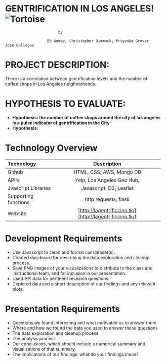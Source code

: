 # **GENTRIFICATION IN LOS ANGELES!** ![Tortoise](https://encrypted-tbn0.gstatic.com/images?q=tbn:ANd9GcQ2ZmTYuMry87mWB_fe7L9BFvfn8_cNGfKUg8-Ykc9SGXgKhJ63)

							by
							
	                   Ed Gomez, Christopher Dimmock, Priyanka Grover, Jose Gallegos

# PROJECT DESCRIPTION:

There is a correlation between gentrification levels and the number of coffee shops in Los Angeles neighborhoods.

# HYPOTHESIS TO EVALUATE:

+ **Hypothesis: the number of coffee shops around the city of los angeles is a pulse indicator of gentrification in the City**
+ **Hypothesis:**


# Technology Overview

| Technology   		| Description    							|
| :---         		|     :---:      							|
|  Github      		| HTML, CSS, AWS, Mongo DB							|
|  API's       		| Yelp, Los Angeles Geo Hub, 							|
|  Jvascript Libraries   	| Javascript, D3, Leaflet   		|
|  Supporting functions	| http requests, flask	|
|  Website		| [http://lagentrificcino.tk/](http://lagentrificcino.tk/) 	|


# Development Requirements		
		
+	Use Javascript to clean and format our dataset(s). 
+	Created dascboard for describing the data exploration and cleanup process.
+	Save PNG images of your visualizations to distribute to the class and instructional team, and for inclusion in our presentation. 
+	Used API data for pertinent research questions. 
+	Depicted data and a short description of our findings and any relevant plots.
		
# Presentation Requirements 	
		
+	Questions we found interesting and what motivated us to answer them
+	Where and how we found the data you used to answer these questions
+	The data exploration and cleanup process
+	The analysis process 
+	Our conclusions, which should include a numerical summary and visualizations of that summary
+	The implications of our findings: what do your findings mean?



